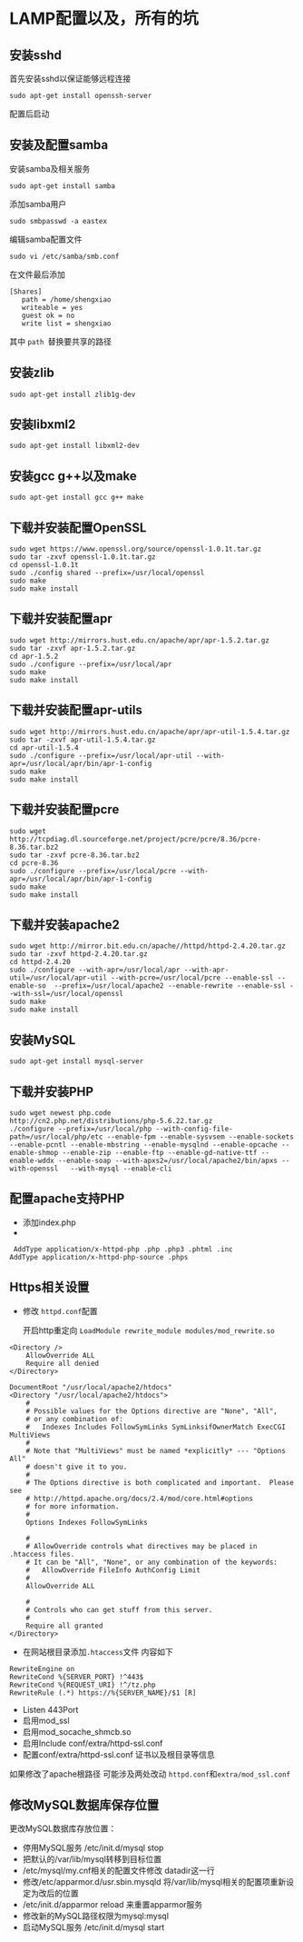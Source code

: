 # LAMP配置以及，所有的坑
## 安装sshd
首先安装sshd以保证能够远程连接
```
sudo apt-get install openssh-server
```
配置后启动

## 安装及配置samba
安装samba及相关服务
```
sudo apt-get install samba
```

添加samba用户

```
sudo smbpasswd -a eastex
```

编辑samba配置文件
```
sudo vi /etc/samba/smb.conf
```
在文件最后添加
```
[Shares]
   path = /home/shengxiao
   writeable = yes
   guest ok = no
   write list = shengxiao
```

其中 
 ```path ```替换要共享的路径

## 安装zlib
```
sudo apt-get install zlib1g-dev
```

## 安装libxml2
```
sudo apt-get install libxml2-dev
```

## 安装gcc g++以及make
```
sudo apt-get install gcc g++ make
```

## 下载并安装配置OpenSSL
```
sudo wget https://www.openssl.org/source/openssl-1.0.1t.tar.gz
sudo tar -zxvf openssl-1.0.1t.tar.gz
cd openssl-1.0.1t
sudo ./config shared --prefix=/usr/local/openssl
sudo make
sudo make install
```

## 下载并安装配置apr
```
sudo wget http://mirrors.hust.edu.cn/apache/apr/apr-1.5.2.tar.gz
sudo tar -zxvf apr-1.5.2.tar.gz
cd apr-1.5.2
sudo ./configure --prefix=/usr/local/apr
sudo make
sudo make install
```

## 下载并安装配置apr-utils
```
sudo wget http://mirrors.hust.edu.cn/apache/apr/apr-util-1.5.4.tar.gz
sudo tar -zxvf apr-util-1.5.4.tar.gz
cd apr-util-1.5.4
sudo ./configure --prefix=/usr/local/apr-util --with-apr=/usr/local/apr/bin/apr-1-config
sudo make
sudo make install
```

## 下载并安装配置pcre
```
sudo wget http://tcpdiag.dl.sourceforge.net/project/pcre/pcre/8.36/pcre-8.36.tar.bz2
sudo tar -zxvf pcre-8.36.tar.bz2
cd pcre-8.36
sudo ./configure --prefix=/usr/local/pcre --with-apr=/usr/local/apr/bin/apr-1-config
sudo make
sudo make install
```

## 下载并安装apache2
```
sudo wget http://mirror.bit.edu.cn/apache//httpd/httpd-2.4.20.tar.gz
sudo tar -zxvf httpd-2.4.20.tar.gz
cd httpd-2.4.20
sudo ./configure --with-apr=/usr/local/apr --with-apr-util=/usr/local/apr-util --with-pcre=/usr/local/pcre --enable-ssl --enable-so  --prefix=/usr/local/apache2 --enable-rewrite --enable-ssl --with-ssl=/usr/local/openssl 
sudo make
sudo make install
```

## 安装MySQL
```
sudo apt-get install mysql-server
```

## 下载并安装PHP
```
sudo wget newest php.code
http://cn2.php.net/distributions/php-5.6.22.tar.gz
./configure --prefix=/usr/local/php --with-config-file-path=/usr/local/php/etc --enable-fpm --enable-sysvsem --enable-sockets --enable-pcntl --enable-mbstring --enable-mysqlnd --enable-opcache --enable-shmop --enable-zip --enable-ftp --enable-gd-native-ttf --enable-wddx --enable-soap --with-apxs2=/usr/local/apache2/bin/apxs --with-openssl   --with-mysql --enable-cli 
```

## 配置apache支持PHP
- 添加index.php
- 
```
 AddType application/x-httpd-php .php .php3 .phtml .inc
AddType application/x-httpd-php-source .phps
```
## Https相关设置

- 修改
```httpd.conf```配置
 
  开启http重定向
``` LoadModule rewrite_module modules/mod_rewrite.so ```

```
<Directory />
    AllowOverride ALL
    Require all denied
</Directory>

DocumentRoot "/usr/local/apache2/htdocs"
<Directory "/usr/local/apache2/htdocs">
    #
    # Possible values for the Options directive are "None", "All",
    # or any combination of:
    #   Indexes Includes FollowSymLinks SymLinksifOwnerMatch ExecCGI MultiViews
    #
    # Note that "MultiViews" must be named *explicitly* --- "Options All"
    # doesn't give it to you.
    #
    # The Options directive is both complicated and important.  Please see
    # http://httpd.apache.org/docs/2.4/mod/core.html#options
    # for more information.
    #
    Options Indexes FollowSymLinks

    #
    # AllowOverride controls what directives may be placed in .htaccess files.
    # It can be "All", "None", or any combination of the keywords:
    #   AllowOverride FileInfo AuthConfig Limit
    #
    AllowOverride ALL

    #
    # Controls who can get stuff from this server.
    #
    Require all granted
</Directory>
```
- 在网站根目录添加```.htaccess```文件
内容如下

```
RewriteEngine on
RewriteCond %{SERVER_PORT} !^443$
RewriteCond %{REQUEST_URI} !^/tz.php
RewriteRule (.*) https://%{SERVER_NAME}/$1 [R]
```

- Listen 443Port
- 启用mod_ssl
- 启用mod_socache_shmcb.so
- 启用Include conf/extra/httpd-ssl.conf
- 配置conf/extra/httpd-ssl.conf 证书以及根目录等信息

如果修改了apache根路径
可能涉及两处改动
```httpd.conf```和```extra/mod_ssl.conf ```

## 修改MySQL数据库保存位置
更改MySQL数据库存放位置：
- 停用MySQL服务   /etc/init.d/mysql stop
- 把默认的/var/lib/mysql转移到目标位置
- /etc/mysql/my.cnf相关的配置文件修改 datadir这一行
- 修改/etc/apparmor.d/usr.sbin.mysqld   将/var/lib/mysql相关的配置项重新设定为改后的位置
- /etc/init.d/apparmor reload 来重置apparmor服务
- 修改新的MySQL路径权限为mysql:mysql
- 启动MySQL服务  /etc/init.d/mysql start







